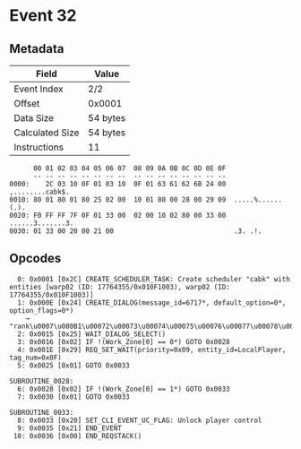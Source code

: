 # Event 32

## Metadata

| Field           | Value    |
|-----------------|----------|
| Event Index     | 2/2      |
| Offset          | 0x0001   |
| Data Size       | 54 bytes |
| Calculated Size | 54 bytes |
| Instructions    | 11       |

```
      00 01 02 03 04 05 06 07  08 09 0A 0B 0C 0D 0E 0F
      -- -- -- -- -- -- -- --  -- -- -- -- -- -- -- --
0000:    2C 03 10 0F 01 03 10  0F 01 63 61 62 6B 24 00   ,........cabk$.
0010: 80 01 80 01 80 25 02 00  10 01 80 00 28 00 29 09  .....%......(.).
0020: F0 FF FF 7F 0F 01 33 00  02 00 10 02 80 00 33 00  ......3.......3.
0030: 01 33 00 20 00 21 00                              .3. .!.         
```

## Opcodes

```
  0: 0x0001 [0x2C] CREATE_SCHEDULER_TASK: Create scheduler "cabk" with entities [warp02 (ID: 17764355/0x010F1003), warp02 (ID: 17764355/0x010F1003)]
  1: 0x000E [0x24] CREATE_DIALOG(message_id=6717*, default_option=0*, option_flags=0*)
    → "rank\u0007\u000B1\u00072\u00073\u00074\u00075\u00076\u00077\u00078\u00079\u000710\u007F1\u0000\u0007"
  2: 0x0015 [0x25] WAIT_DIALOG_SELECT()
  3: 0x0016 [0x02] IF !(Work_Zone[0] == 0*) GOTO 0x0028
  4: 0x001E [0x29] REQ_SET_WAIT(priority=0x09, entity_id=LocalPlayer, tag_num=0x0F)
  5: 0x0025 [0x01] GOTO 0x0033

SUBROUTINE_0028:
  6: 0x0028 [0x02] IF !(Work_Zone[0] == 1*) GOTO 0x0033
  7: 0x0030 [0x01] GOTO 0x0033

SUBROUTINE_0033:
  8: 0x0033 [0x20] SET_CLI_EVENT_UC_FLAG: Unlock player control
  9: 0x0035 [0x21] END_EVENT
 10: 0x0036 [0x00] END_REQSTACK()
```

